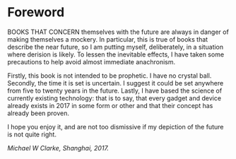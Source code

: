 
# Foreword
<span class="firstLetter">B</span>OOKS THAT CONCERN themselves with the future are always in danger of making themselves a mockery. In particular, this is true of books that describe the near future, so I am putting myself, deliberately, in a situation where derision is likely. To lessen the inevitable effects, I have taken some precautions to help avoid almost immediate anachronism.

Firstly, this book is not intended to be prophetic. I have no crystal ball. Secondly, the time it is set is uncertain. I suggest it could be set anywhere from five to twenty years in the future. Lastly, I have based the science of currently existing technology: that is to say, that every gadget and device already exists in 2017 in some form or other and that their concept has already been proven.

I hope you enjoy it, and are not too dismissive if my depiction of the future is not quite right.

*Michael W Clarke, Shanghai, 2017.*